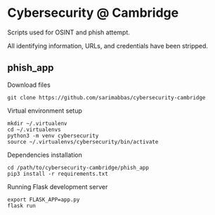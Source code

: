 # Cybersecurity @ Cambridge

Scripts used for OSINT and phish attempt.

All identifying information, URLs, and credentials have been stripped.

## phish_app

Download files

```
git clone https://github.com/sarimabbas/cybersecurity-cambridge
```

Virtual environment setup

```
mkdir ~/.virtualenv
cd ~/.virtualenvs
python3 -m venv cybersecurity
source ~/.virtualenvs/cybersecurity/bin/activate
```

Dependencies installation

```
cd /path/to/cybersecurity-cambridge/phish_app
pip3 install -r requirements.txt
```

Running Flask development server

```
export FLASK_APP=app.py
flask run
```